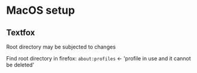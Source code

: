 # MacOS setup

## Textfox

Root directory may be subjected to changes

Find root directory in firefox: `about:profiles` <- 'profile in use and it cannot be deleted'
